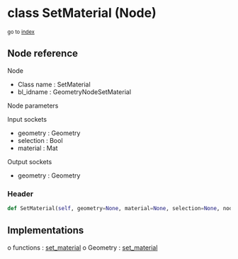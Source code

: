 # class SetMaterial (Node)

<sub>go to [index](/docs/index.md)</sub>

## Node reference

Node
 - Class name : SetMaterial
 - bl_idname : GeometryNodeSetMaterial

Node parameters

Input sockets
 - geometry : Geometry
 - selection : Bool
 - material : Mat

Output sockets
 - geometry : Geometry

### Header

``` python
def SetMaterial(self, geometry=None, material=None, selection=None, node_label=None, node_color=None):
```

## Implementations

o functions : [set_material](/docs/classes/set_material.md)
o Geometry : [set_material](/docs/classes/set_material.md) 

